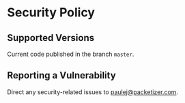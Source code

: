 # Security Policy

## Supported Versions

Current code published in the branch `master`.

## Reporting a Vulnerability

Direct any security-related issues to paulej@packetizer.com.

